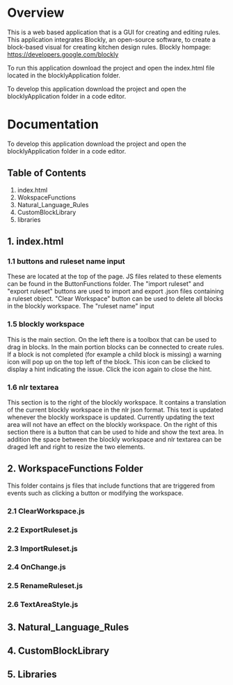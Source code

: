# Overview
This is a web based application that is a GUI for creating and editing rules. This application integrates Blockly, an open-source software, to create a block-based visual for creating kitchen design rules. Blockly hompage: https://developers.google.com/blockly

To run this application download the project and open the index.html file located in the blocklyApplication folder.

To develop this application download the project and open the blocklyApplication folder in a code editor. 

# Documentation
To develop this application download the project and open the blocklyApplication folder in a code editor.

## Table of Contents
1. index.html
2. WokspaceFunctions
3. Natural_Language_Rules
4. CustomBlockLibrary
5. libraries

## 1. index.html

### 1.1 buttons and ruleset name input
These are located at the top of the page. JS files related to these elements can be found in the ButtonFunctions folder. The "import ruleset" and "export ruleset" buttons are used to import and export .json files containing a ruleset object. "Clear Workspace" button can be used to delete all blocks in the blockly workspace. The "ruleset name" input

### 1.5 blockly workspace
This is the main section. On the left there is a toolbox that can be used to drag in blocks. In the main portion blocks can be connected to create rules. If a block is not completed (for example a child block is missing) a warning icon will pop up on the top left of the block. This icon can be clicked to display a hint indicating the issue. Click the icon again to close the hint.
### 1.6 nlr textarea
This section is to the right of the blockly workspace. It contains a translation of the current blockly workspace in the nlr json format. This text is updated whenever the blockly workspace is updated. Currently updating the text area will not have an effect on the blockly workspace. On the right of this section there is a button that can be used to hide and show the text area. In addition the space between the blockly workspace and nlr textarea can be draged left and right to resize the two elements.

## 2. WorkspaceFunctions Folder
This folder contains js files that include functions that are triggered from events such as clicking a button or modifying the workspace.
### 2.1 ClearWorkspace.js
### 2.2 ExportRuleset.js
### 2.3 ImportRuleset.js
### 2.4 OnChange.js
### 2.5 RenameRuleset.js
### 2.6 TextAreaStyle.js

## 3. Natural_Language_Rules


## 4. CustomBlockLibrary


## 5. Libraries
